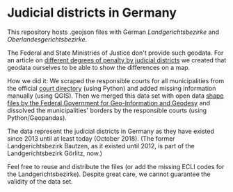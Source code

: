 # Judicial districts in Germany

This repository hosts .geojson files with German *Landgerichtsbezirke* and *Oberlandesgerichtsbezirke*.

The Federal and State Ministries of Justice don't provide such geodata. For an article on [different degrees of penalty by judicial districts](http://www.spiegel.de/panorama/justiz/a-1230399.html) we created that geodata ourselves to be able to show the differences on a map.

How we did it: We scraped the responsible courts for all municipalities from the official [court directory](https://justiz.de/OrtsGerichtsverzeichnis/index.php) (using Python) and added missing information manually (using QGIS). Then we merged this data set with open data [shape files by the Federal Government for Geo-Information and Geodesy](http://www.geodatenzentrum.de/geodaten/gdz_rahmen.gdz_div?gdz_spr=deu&gdz_akt_zeile=5&gdz_anz_zeile=1&gdz_unt_zeile=0&gdz_user_id=0) and dissolved the municipalities' borders by the responsible courts (using Python/Geopandas).

The data represent the judicial districts in Germany as they have existed since 2013 until at least today (October 2018). (The former Landgerichtsbezirk Bautzen, as it existed until 2012, is part of the Landgerichtsbezirk Görlitz, now.)

Feel free to reuse and distribute the files (or add the missing ECLI codes for the Landgerichtsbezirke). Despite great care, we cannot guarantee the validity of the data set.